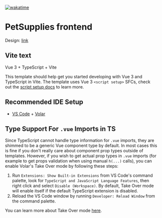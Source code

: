 [![wakatime](https://wakatime.com/badge/user/8d08f782-1e26-465b-80a6-182bffe3949d/project/8d80898e-d763-44a3-ac5d-bd8dc96cb481.svg)](https://wakatime.com/badge/user/8d08f782-1e26-465b-80a6-182bffe3949d/project/8d80898e-d763-44a3-ac5d-bd8dc96cb481)

# PetSupplies frontend

Design: [link](https://www.figma.com/file/adIOXvgN6fpPtFBNDH9Ft4/PetSipplies)

## Vite text

Vue 3 + TypeScript + Vite

This template should help get you started developing with Vue 3 and TypeScript in Vite. The template uses Vue 3 `<script setup>` SFCs, check out the [script setup docs](https://v3.vuejs.org/api/sfc-script-setup.html#sfc-script-setup) to learn more.

## Recommended IDE Setup

- [VS Code](https://code.visualstudio.com/) + [Volar](https://marketplace.visualstudio.com/items?itemName=Vue.volar)

## Type Support For `.vue` Imports in TS

Since TypeScript cannot handle type information for `.vue` imports, they are shimmed to be a generic Vue component type by default. In most cases this is fine if you don't really care about component prop types outside of templates. However, if you wish to get actual prop types in `.vue` imports (for example to get props validation when using manual `h(...)` calls), you can enable Volar's Take Over mode by following these steps:

1. Run `Extensions: Show Built-in Extensions` from VS Code's command palette, look for `TypeScript and JavaScript Language Features`, then right click and select `Disable (Workspace)`. By default, Take Over mode will enable itself if the default TypeScript extension is disabled.
2. Reload the VS Code window by running `Developer: Reload Window` from the command palette.

You can learn more about Take Over mode [here](https://github.com/johnsoncodehk/volar/discussions/471).
